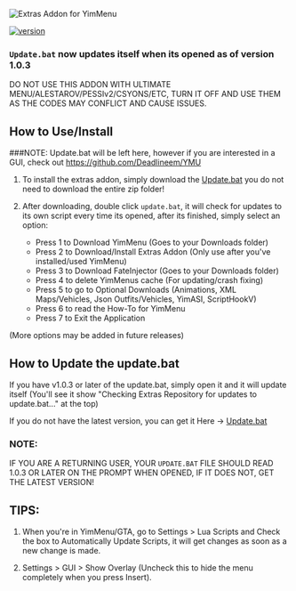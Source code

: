 ![Extras Addon for YimMenu](http://extrasaddon.us.to/img/extras-header-2.png)

[![version](https://img.shields.io/badge/version-1.0.9-red.svg)](http://extrasaddon.us.to/)

### `Update.bat` now updates itself when its opened as of version 1.0.3

DO NOT USE THIS ADDON WITH ULTIMATE MENU/ALESTAROV/PESSIv2/CSYONS/ETC, TURN IT OFF AND USE THEM AS THE CODES MAY CONFLICT AND CAUSE ISSUES.

## How to Use/Install

###NOTE: Update.bat will be left here, however if you are interested in a GUI, check out https://github.com/Deadlineem/YMU

1. To install the extras addon, simply download the [Update.bat](https://github.com/Deadlineem/Extras-Addon-for-YimMenu/blob/main/update.bat) you do not need to download the entire zip folder!

2. After downloading, double click `update.bat`, it will check for updates to its own script every time its opened, after its finished, simply select an option:
   - Press 1 to Download YimMenu (Goes to your Downloads folder)
   - Press 2 to Download/Install Extras Addon (Only use after you've installed/used YimMenu)
   - Press 3 to Download FateInjector (Goes to your Downloads folder)
   - Press 4 to delete YimMenus cache (For updating/crash fixing)
   - Press 5 to go to Optional Downloads (Animations, XML Maps/Vehicles, Json Outfits/Vehicles, YimASI, ScriptHookV)
   - Press 6 to read the How-To for YimMenu
   - Press 7 to Exit the Application

(More options may be added in future releases)
## How to Update the update.bat

If you have v1.0.3 or later of the update.bat, simply open it and it will update itself (You'll see it show "Checking Extras Repository for updates to update.bat..." at the top)

If you do not have the latest version, you can get it Here -> [Update.bat](https://github.com/Deadlineem/Extras-Addon-for-YimMenu/blob/main/update.bat)

### NOTE:

IF YOU ARE A RETURNING USER, YOUR `UPDATE.BAT` FILE SHOULD READ 1.0.3 OR LATER ON THE PROMPT WHEN OPENED, IF IT DOES NOT, GET THE LATEST VERSION!

## TIPS:

1. When you're in YimMenu/GTA, go to Settings > Lua Scripts and Check the box to Automatically Update Scripts, it will get changes as soon as a new change is made.

2. Settings > GUI > Show Overlay (Uncheck this to hide the menu completely when you press Insert).
